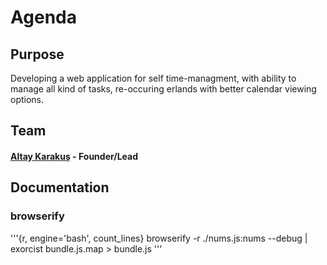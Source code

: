 # Agenda


## Purpose

Developing a web application for self time-managment, with ability to manage all kind of tasks, re-occuring erlands with better calendar viewing options. 


## Team

#### [Altay Karakuş](http://github.com/karanba) - Founder/Lead


## Documentation

### browserify 

'''{r, engine='bash', count_lines}
browserify -r ./nums.js:nums --debug | exorcist bundle.js.map > bundle.js
'''
